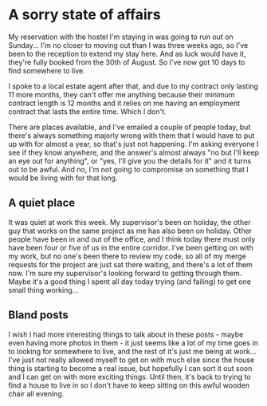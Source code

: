[//]: # (Stir Crazy)
[//]: # (20/08/2021)
# A sorry state of affairs
My reservation with the hostel I'm staying in was going to run out on Sunday...  I'm no closer to moving out than I was three weeks ago, so I've been to the reception to extend my stay here.  And as luck would have it, they're fully booked from the 30th of August.  So I've now got 10 days to find somewhere to live.

I spoke to a local estate agent after that, and due to my contract only lasting 11 more months, they can't offer me anything because their minimum contract length is 12 months and it relies on me having an employment contract that lasts the entire time.  Which I don't.

There are places available, and I've emailed a couple of people today, but there's always something majorly wrong with them that I would have to put up with for almost a year, so that's just not happening.  I'm asking everyone I see if they know anywhere, and the answer's almost always "no but I'll keep an eye out for anything", or "yes, I'll give you the details for it" and it turns out to be awful.  And no, I'm not going to compromise on something that I would be living with for that long.

## A quiet place
It was quiet at work this week.  My supervisor's been on holiday, the other guy that works on the same project as me has also been on holiday.  Other people have been in and out of the office, and I think today there must only have been four or five of us in the entire corridor.  I've been getting on with my work, but no one's been there to review my code, so all of my merge requests for the project are just sat there waiting, and there's a lot of them now.  I'm sure my supervisor's looking forward to getting through them.  Maybe it's a good thing I spent all day today trying (and failing) to get one small thing working...

## Bland posts
I wish I had more interesting things to talk about in these posts - maybe even having more photos in them - it just seems like a lot of my time goes in to looking for somewhere to live, and the rest of it's just me being at work...  I've just not really allowed myself to get on with much else since the house thing is starting to become a real issue, but hopefully I can sort it out soon and I can get on with more exciting things.  Until then, it's back to trying to find a house to live in so I don't have to keep sitting on this awful wooden chair all evening.